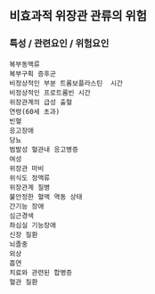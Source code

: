 ## 비효과적 위장관 관류의 위험




### 특성 / 관련요인 / 위험요인

>                

    
    복부동맥류
    복부구획 증후군
    비정상적인 부분 트롬보플라스틴  시간
    비정상적인 프로트롬빈 시간
    위장관계의 급성 출혈
    연령(60세 초과)
    빈혈
    응고장애
    당뇨
    범발성 혈관내 응고병증
    여성
    위장관 마비
    위식도 정맥류
    위장관계 질병
    불안정한 혈액 역동 상태
    간기능 장애
    심근경색
    좌심실 기능장애
    신장 질환
    뇌졸중
    외상
    흡연
    치료와 관련된 합병증
    혈관 질환




